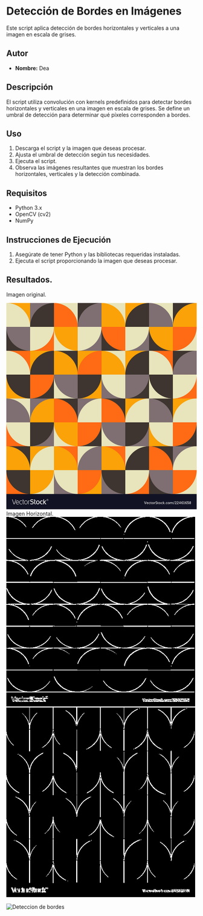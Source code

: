 # Detección de Bordes en Imágenes

Este script aplica detección de bordes horizontales y verticales a una imagen en escala de grises.

## Autor
- **Nombre:** Dea

## Descripción
El script utiliza convolución con kernels predefinidos para detectar bordes horizontales y verticales en una imagen en escala de grises. Se define un umbral de detección para determinar qué píxeles corresponden a bordes.

## Uso
1. Descarga el script y la imagen que deseas procesar.
2. Ajusta el umbral de detección según tus necesidades.
3. Ejecuta el script.
4. Observa las imágenes resultantes que muestran los bordes horizontales, verticales y la detección combinada.

## Requisitos
- Python 3.x
- OpenCV (cv2)
- NumPy

## Instrucciones de Ejecución
1. Asegúrate de tener Python y las bibliotecas requeridas instaladas.
2. Ejecuta el script proporcionando la imagen que deseas procesar.

## Resultados.  
Imagen original.  

![Imagen original](https://github.com/deaangelg/Vision-Artificial-/blob/89617e74773a658f9afe81e2db167409bd267038/P.X._Filtros%20II/patron.jpg)  
Imagen Horizontal.  
![Imagen horizontal](https://github.com/deaangelg/Vision-Artificial-/blob/89617e74773a658f9afe81e2db167409bd267038/P.X._Filtros%20II/Bordes%20horizontales.jpg) 
![Imagen vertical](https://github.com/deaangelg/Vision-Artificial-/blob/89617e74773a658f9afe81e2db167409bd267038/P.X._Filtros%20II/Bordes%20verticales.jpg)  

![Deteccion de bordes](https://github.com/deaangelg/Vision-Artificial-/blob/89617e74773a658f9afe81e2db167409bd267038/P.X._Filtros%20II/Det) 
